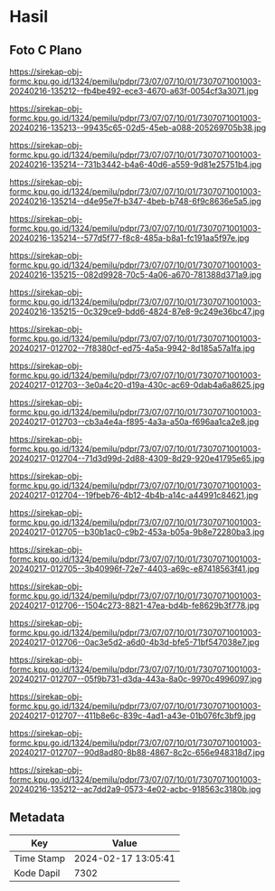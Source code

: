 # Hasil

## Foto C Plano

https://sirekap-obj-formc.kpu.go.id/1324/pemilu/pdpr/73/07/07/10/01/7307071001003-20240216-135212--fb4be492-ece3-4670-a63f-0054cf3a3071.jpg

https://sirekap-obj-formc.kpu.go.id/1324/pemilu/pdpr/73/07/07/10/01/7307071001003-20240216-135213--99435c65-02d5-45eb-a088-205269705b38.jpg

https://sirekap-obj-formc.kpu.go.id/1324/pemilu/pdpr/73/07/07/10/01/7307071001003-20240216-135214--731b3442-b4a6-40d6-a559-9d81e25751b4.jpg

https://sirekap-obj-formc.kpu.go.id/1324/pemilu/pdpr/73/07/07/10/01/7307071001003-20240216-135214--d4e95e7f-b347-4beb-b748-6f9c8636e5a5.jpg

https://sirekap-obj-formc.kpu.go.id/1324/pemilu/pdpr/73/07/07/10/01/7307071001003-20240216-135214--577d5f77-f8c8-485a-b8a1-fc191aa5f97e.jpg

https://sirekap-obj-formc.kpu.go.id/1324/pemilu/pdpr/73/07/07/10/01/7307071001003-20240216-135215--082d9928-70c5-4a06-a670-781388d371a9.jpg

https://sirekap-obj-formc.kpu.go.id/1324/pemilu/pdpr/73/07/07/10/01/7307071001003-20240216-135215--0c329ce9-bdd6-4824-87e8-9c249e36bc47.jpg

https://sirekap-obj-formc.kpu.go.id/1324/pemilu/pdpr/73/07/07/10/01/7307071001003-20240217-012702--7f8380cf-ed75-4a5a-9942-8d185a57a1fa.jpg

https://sirekap-obj-formc.kpu.go.id/1324/pemilu/pdpr/73/07/07/10/01/7307071001003-20240217-012703--3e0a4c20-d19a-430c-ac69-0dab4a6a8625.jpg

https://sirekap-obj-formc.kpu.go.id/1324/pemilu/pdpr/73/07/07/10/01/7307071001003-20240217-012703--cb3a4e4a-f895-4a3a-a50a-f696aa1ca2e8.jpg

https://sirekap-obj-formc.kpu.go.id/1324/pemilu/pdpr/73/07/07/10/01/7307071001003-20240217-012704--71d3d99d-2d88-4309-8d29-920e41795e65.jpg

https://sirekap-obj-formc.kpu.go.id/1324/pemilu/pdpr/73/07/07/10/01/7307071001003-20240217-012704--19fbeb76-4b12-4b4b-a14c-a44991c84621.jpg

https://sirekap-obj-formc.kpu.go.id/1324/pemilu/pdpr/73/07/07/10/01/7307071001003-20240217-012705--b30b1ac0-c9b2-453a-b05a-9b8e72280ba3.jpg

https://sirekap-obj-formc.kpu.go.id/1324/pemilu/pdpr/73/07/07/10/01/7307071001003-20240217-012705--3b40996f-72e7-4403-a69c-e87418563f41.jpg

https://sirekap-obj-formc.kpu.go.id/1324/pemilu/pdpr/73/07/07/10/01/7307071001003-20240217-012706--1504c273-8821-47ea-bd4b-fe8629b3f778.jpg

https://sirekap-obj-formc.kpu.go.id/1324/pemilu/pdpr/73/07/07/10/01/7307071001003-20240217-012706--0ac3e5d2-a6d0-4b3d-bfe5-71bf547038e7.jpg

https://sirekap-obj-formc.kpu.go.id/1324/pemilu/pdpr/73/07/07/10/01/7307071001003-20240217-012707--05f9b731-d3da-443a-8a0c-9970c4996097.jpg

https://sirekap-obj-formc.kpu.go.id/1324/pemilu/pdpr/73/07/07/10/01/7307071001003-20240217-012707--411b8e6c-839c-4ad1-a43e-01b076fc3bf9.jpg

https://sirekap-obj-formc.kpu.go.id/1324/pemilu/pdpr/73/07/07/10/01/7307071001003-20240217-012707--90d8ad80-8b88-4867-8c2c-656e948318d7.jpg

https://sirekap-obj-formc.kpu.go.id/1324/pemilu/pdpr/73/07/07/10/01/7307071001003-20240216-135212--ac7dd2a9-0573-4e02-acbc-918563c3180b.jpg


## Metadata

| Key        | Value               |
| ---------- | ------------------- |
| Time Stamp | 2024-02-17 13:05:41 |
| Kode Dapil | 7302                |



